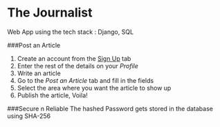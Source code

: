# The Journalist
 Web App using the tech stack : Django, SQL
 
 ###Post an Article
 1. Create an account from the [Sign Up](https://intense-plains-26034.herokuapp.com/register/) tab
 2. Enter the rest of the details on your *Profile*
 3. Write an article
 4. Go to the *Post an Article* tab and fill in the fields
 5. Select the area where you want the article to show up
 6. Publish the article, Voila!
 
 ###Secure n Reliable
 The hashed Password gets stored in the database using SHA-256
